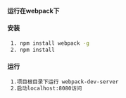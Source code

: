#### 运行在webpack下
#### 安装
~~~sh
 1. npm install webpack -g
 2. npm install
~~~
#### 运行
~~~sh
 1.项目根目录下运行 webpack-dev-server
 2.启动localhost:8080访问
~~~